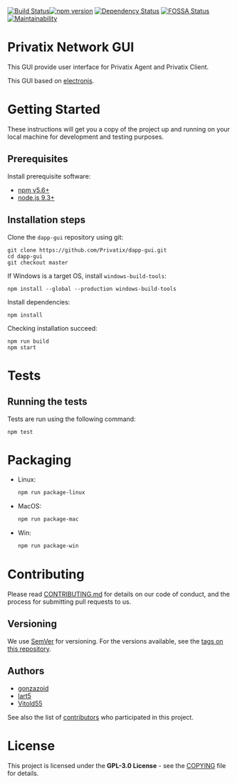 [![Build Status](https://travis-ci.org/Privatix/dapp-gui.svg?branch=master)](https://travis-ci.org/Privatix/dapp-gui)[![npm version](https://badge.fury.io/js/dappctrlgui.svg)](https://badge.fury.io/js/dappctrlgui)
[![Dependency Status](https://david-dm.org/Privatix/dapp-gui.svg)](https://david-dm.org/Privatix/dapp-gui)
[![FOSSA Status](https://app.fossa.io/api/projects/git%2Bgithub.com%2FPrivatix%2Fdapp-gui.svg?type=shield)](https://app.fossa.io/projects/git%2Bgithub.com%2FPrivatix%2Fdapp-gui?ref=badge_shield)
[![Maintainability](https://api.codeclimate.com/v1/badges/36cd4ddf298a54226e1a/maintainability)](https://codeclimate.com/github/Privatix/dapp-gui/maintainability)

# Privatix Network GUI

This GUI provide user interface for Privatix Agent and Privatix Client.

This GUI based on [electronjs](https://electronjs.org/).

# Getting Started

These instructions will get you a copy of the project up and running on your local machine for development and testing purposes.

## Prerequisites

Install prerequisite software:
* [npm v5.6+](https://www.npmjs.com/)
* [node.js 9.3+](https://nodejs.org/en/)

## Installation steps

Clone the `dapp-gui` repository using git:

```
git clone https://github.com/Privatix/dapp-gui.git
cd dapp-gui
git checkout master
```

If Windows is a target OS, install `windows-build-tools`:

```
npm install --global --production windows-build-tools
```

Install dependencies:

```
npm install
```

Checking installation succeed:

```
npm run build
npm start
```

# Tests

## Running the tests

Tests are run using the following command:

```
npm test
```

# Packaging

* Linux:

    ```bash
    npm run package-linux
    ```

* MacOS:

    ```bash
    npm run package-mac
    ```    

* Win:

    ```bash
    npm run package-win
    ```

# Contributing

Please read [CONTRIBUTING.md](CONTRIBUTING.md) for details on our code of conduct, and the process for submitting pull requests to us.

## Versioning

We use [SemVer](http://semver.org/) for versioning. For the versions available, see the [tags on this repository](https://github.com/Privatix/dapp-gui/tags).

## Authors

* [gonzazoid](https://github.com/gonzazoid)
* [lart5](https://github.com/lart5)
* [Vitold55](https://github.com/Vitold55)

See also the list of [contributors](https://github.com/Privatix/dapp-gui/contributors) who participated in this project.


# License

This project is licensed under the **GPL-3.0 License** - see the [COPYING](COPYING) file for details.
